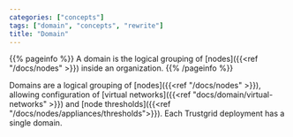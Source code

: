 ```yaml
---
categories: ["concepts"]
tags: ["domain", "concepts", "rewrite"]
title: "Domain"
---
```


{{% pageinfo %}}
A domain is the logical grouping of [nodes]({{<ref "/docs/nodes" >}}) inside an organization.
{{% /pageinfo %}}

Domains are a logical grouping of [nodes]({{<ref "/docs/nodes" >}}), allowing configuration of [virtual networks]({{<ref "docs/domain/virtual-networks" >}}) and [node thresholds]({{<ref "/docs/nodes/appliances/thresholds">}}). Each Trustgrid deployment has a single domain.
